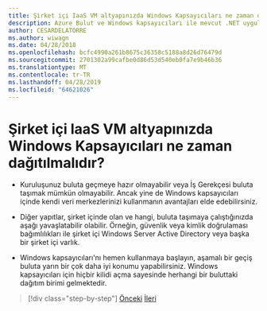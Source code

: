 ```yaml
---
title: Şirket içi IaaS VM altyapınızda Windows Kapsayıcıları ne zaman dağıtılmalıdır?
description: Azure Bulut ve Windows kapsayıcıları ile mevcut .NET uygulamalarını modernleştirme | Şirket içinde Windows kapsayıcıları dağıtmak ne zaman Iaas VM altyapınızda
author: CESARDELATORRE
ms.author: wiwagn
ms.date: 04/28/2018
ms.openlocfilehash: bcfc4990a261b8675c36358c5188a8d26d76479d
ms.sourcegitcommit: 2701302a99cafbe0d86d53d540eb0fa7e9b46b36
ms.translationtype: MT
ms.contentlocale: tr-TR
ms.lasthandoff: 04/28/2019
ms.locfileid: "64621026"
---
```

# <a name="when-to-deploy-windows-containers-in-your-on-premises-iaas-vm-infrastructure"></a>Şirket içi IaaS VM altyapınızda Windows Kapsayıcıları ne zaman dağıtılmalıdır?

- Kuruluşunuz buluta geçmeye hazır olmayabilir veya İş Gerekçesi buluta taşımak mümkün olmayabilir. Ancak yine de Windows kapsayıcıları içinde kendi veri merkezlerinizi kullanmanın avantajları elde edebilirsiniz.

- Diğer yapıtlar, şirket içinde olan ve hangi, buluta taşımaya çalıştığınızda aşağı yavaşlatabilir olabilir. Örneğin, güvenlik veya kimlik doğrulaması bağımlılıkları ile şirket içi Windows Server Active Directory veya başka bir şirket içi varlık.

- Windows kapsayıcıları'nı hemen kullanmaya başlayın, aşamalı bir geçiş buluta yarın bir çok daha iyi konumu yapabilirsiniz. Windows kapsayıcıları için hiçbir kilidi açma sayesinde herhangi bir buluttaki dağıtım birimi gelmektedir.

>[!div class="step-by-step"]
>[Önceki](when-not-to-deploy-to-windows-containers.md)
>[İleri](when-to-deploy-windows-containers-to-azure-vms-iaas-cloud.md)